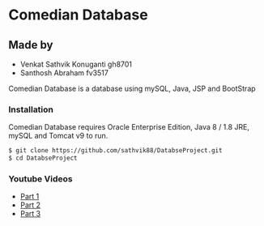 # Comedian Database
## Made by
* Venkat Sathvik Konuganti gh8701
* Santhosh Abraham fv3517

Comedian Database is a database using mySQL, Java, JSP and BootStrap
### Installation

Comedian Database requires Oracle Enterprise Edition, Java 8 / 1.8 JRE, mySQL and Tomcat v9 to run.

```sh
$ git clone https://github.com/sathvik88/DatabseProject.git
$ cd DatabseProject
```
### Youtube Videos
* [Part 1](https://youtu.be/DQahnaK4rlE)
* [Part 2](https://www.youtube.com/watch?v=slZW5VmwQ58)
* [Part 3](https://youtu.be/D0kJ67jcG-E)
